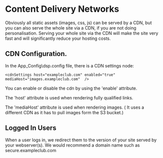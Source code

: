 Content Delivery Networks
============

Obviously all static assets (images, css, js) can be served by a CDN, but you can also serve the whole site via a CDN, if you are not doing personalisation. 
Serving your whole site via the CDN will make the site very fast and will significantly reduce your hosting costs.

CDN Configuration.
------------

In the App_Config\dsp.config file, there is a CDN settings node:

`<cdnSettings host="exampleclub.com" enabled="true" mediaHost="images.exampleclub.com"  />`

You can enable or disable the cdn by using the 'enable' attribute.

The 'host' attribute is used when rendering fully qualified links.

The 'mediaHost' attribute is used when rendering images. ( It uses a different CDN as it has to pull images form the S3 bucket.)

Logged In Users
------------

When a user logs in, we redirect them to the version of your site served by your webserver(s). We would recommend a domain name such as secure.exampleclub.com